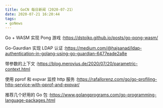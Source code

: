 ```yaml
---
title: GoCN 每日新闻（2020-07-21）
date: 2020-07-21 16:20:44
tags:
- goNews
---
```

Go + WASM 实现 Pong 游戏 :https://dstoiko.github.io/posts/go-pong-wasm/

Go-Gaurdian 实现 LDAP 认证 :https://medium.com/@hajsanad/ldap-authentication-in-golang-using-go-guardian-6477eade2a8e

带参数的上下文 :https://blog.merovius.de/2020/07/20/parametric-context.html

使用 pprof 和 expvar 监控 http 服务 :https://rafallorenz.com/go/go-profiling-http-service-with-pprof-and-expvar/

推荐几个好用的 Go 包 :https://www.golangprograms.com/go-programming-language-packages.html

